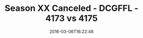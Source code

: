 ---
title: Season XX Canceled - DCGFFL - 4173 vs 4175
teams_score:
- team: 4173
  score: 26
- team: 4175
  score: 32
mvp: Dameron Rendell (Black); Brendan McFarland (Sand)
game-ball: Kyle Veldman (Black); Andy Allen (Sand)
season: 12
week: 1
date: '2016-03-06T16:22:48'
pageid: season-12-week-1-march-6-2016-4173-vs-4175
---